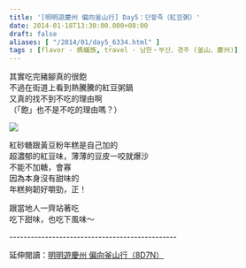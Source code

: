 ```yaml
---
title: '[明明遊慶州 偏向釜山行] Day5：단팥죽（紅豆粥）'
date: 2014-01-18T13:30:00.000+08:00
draft: false
aliases: [ "/2014/01/day5_6334.html" ]
tags : [flavor - 螞蟻族, travel - 남한・부산、경주 (釜山、慶州)]
---
```


其實吃完豬腳真的很飽  
不過在街道上看到熱騰騰的紅豆粥鍋  
又真的找不到不吃的理由啊  
（「飽」也不是不吃的理由嗎？）  

[![](https://2.bp.blogspot.com/-JXabGY2pH-U/XCydmBMAnpI/AAAAAAAADpE/71Rcfb1-wikE0Ui4aAMvLmLzKRnjUbCTACLcBGAs/s640/32.jpg)](https://2.bp.blogspot.com/-JXabGY2pH-U/XCydmBMAnpI/AAAAAAAADpE/71Rcfb1-wikE0Ui4aAMvLmLzKRnjUbCTACLcBGAs/s1600/32.jpg)

紅砂糖跟黃豆粉年糕是自己加的  
超濃郁的紅豆味，薄薄的豆皮一咬就爆沙  
不能不加糖，會寡  
因為本身沒有甜味的  
年糕夠韌好嚼勁，正！  
  
跟當地人一齊站著吃  
吃下甜味，也吃下風味～  
  
\-----------------------------------------------  
  
延伸閱讀：[明明遊慶州 偏向釜山行（8D7N）](http://www.hidie.net/2014/01/8d7n.html)